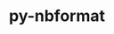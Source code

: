---
title: "py-nbformat"
layout: cache
categories: [package, develop-2024-03-03]
meta: {"versions": ["5.4.0", "5.8.0"], "compilers": ["gcc@=11.1.0", "gcc@=11.4.0", "gcc@=7.3.1", "gcc@=9.4.0", "oneapi@=2024.0.0"], "oss": ["amzn2", "ubuntu20.04", "ubuntu22.04"], "platforms": ["linux"], "targets": ["aarch64", "neoverse_n1", "neoverse_v1", "neoverse_v2", "ppc64le", "x86_64_v3"], "stacks": ["aws-isc", "aws-isc-aarch64", "data-vis-sdk", "e4s", "e4s-neoverse-v2", "e4s-neoverse_v1", "e4s-oneapi", "e4s-power", "root"], "num_specs": 22, "num_specs_by_stack": {"aws-isc-aarch64": 2, "root": 22, "aws-isc": 1, "e4s-power": 3, "data-vis-sdk": 2, "e4s-neoverse_v1": 3, "e4s-neoverse-v2": 3, "e4s": 4, "e4s-oneapi": 4}}
spec_details: [{"hash": "oahx45sqk4oeulzjp7lysbo7h4pvyrpd", "compiler": "gcc@=7.3.1", "versions": ["5.8.0"], "os": "amzn2", "platform": "linux", "target": "aarch64", "variants": ["build_system=python_pip"], "stacks": ["aws-isc-aarch64", "root"], "size": "-", "tarball": "https://binaries.spack.io/develop-2024-03-03/build_cache/linux-amzn2-aarch64/gcc-7.3.1/py-nbformat-5.8.0/linux-amzn2-aarch64-gcc-7.3.1-py-nbformat-5.8.0-oahx45sqk4oeulzjp7lysbo7h4pvyrpd.spack"}, {"hash": "fskq63af7qy2u5mu3j3gpsmp7y2vmv32", "compiler": "gcc@=7.3.1", "versions": ["5.8.0"], "os": "amzn2", "platform": "linux", "target": "neoverse_n1", "variants": ["build_system=python_pip"], "stacks": ["aws-isc-aarch64", "root"], "size": "-", "tarball": "https://binaries.spack.io/develop-2024-03-03/build_cache/linux-amzn2-neoverse_n1/gcc-7.3.1/py-nbformat-5.8.0/linux-amzn2-neoverse_n1-gcc-7.3.1-py-nbformat-5.8.0-fskq63af7qy2u5mu3j3gpsmp7y2vmv32.spack"}, {"hash": "hmdd577kuwn62sya5foycskida5vc245", "compiler": "gcc@=7.3.1", "versions": ["5.8.0"], "os": "amzn2", "platform": "linux", "target": "x86_64_v3", "variants": ["build_system=python_pip"], "stacks": ["aws-isc", "root"], "size": "-", "tarball": "https://binaries.spack.io/develop-2024-03-03/build_cache/linux-amzn2-x86_64_v3/gcc-7.3.1/py-nbformat-5.8.0/linux-amzn2-x86_64_v3-gcc-7.3.1-py-nbformat-5.8.0-hmdd577kuwn62sya5foycskida5vc245.spack"}, {"hash": "dae4zi2vcqhtdwdv7trz7fmpsog5dkde", "compiler": "gcc@=9.4.0", "versions": ["5.8.0"], "os": "ubuntu20.04", "platform": "linux", "target": "ppc64le", "variants": ["build_system=python_pip"], "stacks": ["root", "e4s-power"], "size": "-", "tarball": "https://binaries.spack.io/develop-2024-03-03/build_cache/linux-ubuntu20.04-ppc64le/gcc-9.4.0/py-nbformat-5.8.0/linux-ubuntu20.04-ppc64le-gcc-9.4.0-py-nbformat-5.8.0-dae4zi2vcqhtdwdv7trz7fmpsog5dkde.spack"}, {"hash": "gk4tka2c3h6auhjhtigdlatyvhowh3jz", "compiler": "gcc@=9.4.0", "versions": ["5.8.0"], "os": "ubuntu20.04", "platform": "linux", "target": "ppc64le", "variants": ["build_system=python_pip"], "stacks": ["root", "e4s-power"], "size": "-", "tarball": "https://binaries.spack.io/develop-2024-03-03/build_cache/linux-ubuntu20.04-ppc64le/gcc-9.4.0/py-nbformat-5.8.0/linux-ubuntu20.04-ppc64le-gcc-9.4.0-py-nbformat-5.8.0-gk4tka2c3h6auhjhtigdlatyvhowh3jz.spack"}, {"hash": "5rnqra2hriccrrtkbheqfjy75mrbzjgw", "compiler": "gcc@=9.4.0", "versions": ["5.8.0"], "os": "ubuntu20.04", "platform": "linux", "target": "ppc64le", "variants": ["build_system=python_pip"], "stacks": ["root", "e4s-power"], "size": "-", "tarball": "https://binaries.spack.io/develop-2024-03-03/build_cache/linux-ubuntu20.04-ppc64le/gcc-9.4.0/py-nbformat-5.8.0/linux-ubuntu20.04-ppc64le-gcc-9.4.0-py-nbformat-5.8.0-5rnqra2hriccrrtkbheqfjy75mrbzjgw.spack"}, {"hash": "ixsjlnn7yobt5lrra3vb62uewtxwrprk", "compiler": "gcc@=11.1.0", "versions": ["5.8.0"], "os": "ubuntu20.04", "platform": "linux", "target": "x86_64_v3", "variants": ["build_system=python_pip"], "stacks": ["root", "data-vis-sdk"], "size": "-", "tarball": "https://binaries.spack.io/develop-2024-03-03/build_cache/linux-ubuntu20.04-x86_64_v3/gcc-11.1.0/py-nbformat-5.8.0/linux-ubuntu20.04-x86_64_v3-gcc-11.1.0-py-nbformat-5.8.0-ixsjlnn7yobt5lrra3vb62uewtxwrprk.spack"}, {"hash": "ucctsd2qvay5ux4ayzobb7shacd5fnm7", "compiler": "gcc@=11.1.0", "versions": ["5.8.0"], "os": "ubuntu20.04", "platform": "linux", "target": "x86_64_v3", "variants": ["build_system=python_pip"], "stacks": ["root", "data-vis-sdk"], "size": "-", "tarball": "https://binaries.spack.io/develop-2024-03-03/build_cache/linux-ubuntu20.04-x86_64_v3/gcc-11.1.0/py-nbformat-5.8.0/linux-ubuntu20.04-x86_64_v3-gcc-11.1.0-py-nbformat-5.8.0-ucctsd2qvay5ux4ayzobb7shacd5fnm7.spack"}, {"hash": "derzr32z725ud6qqtvniizmlsuww3ri5", "compiler": "gcc@=11.4.0", "versions": ["5.8.0"], "os": "ubuntu22.04", "platform": "linux", "target": "neoverse_v1", "variants": ["build_system=python_pip"], "stacks": ["root", "e4s-neoverse_v1"], "size": "-", "tarball": "https://binaries.spack.io/develop-2024-03-03/build_cache/linux-ubuntu22.04-neoverse_v1/gcc-11.4.0/py-nbformat-5.8.0/linux-ubuntu22.04-neoverse_v1-gcc-11.4.0-py-nbformat-5.8.0-derzr32z725ud6qqtvniizmlsuww3ri5.spack"}, {"hash": "oij3adi6ogwxlp7be7lttyrgdxedaw4t", "compiler": "gcc@=11.4.0", "versions": ["5.8.0"], "os": "ubuntu22.04", "platform": "linux", "target": "neoverse_v1", "variants": ["build_system=python_pip"], "stacks": ["root", "e4s-neoverse_v1"], "size": "-", "tarball": "https://binaries.spack.io/develop-2024-03-03/build_cache/linux-ubuntu22.04-neoverse_v1/gcc-11.4.0/py-nbformat-5.8.0/linux-ubuntu22.04-neoverse_v1-gcc-11.4.0-py-nbformat-5.8.0-oij3adi6ogwxlp7be7lttyrgdxedaw4t.spack"}, {"hash": "ifyllhrypobejwh543nsaiqvqbxiuluc", "compiler": "gcc@=11.4.0", "versions": ["5.8.0"], "os": "ubuntu22.04", "platform": "linux", "target": "neoverse_v1", "variants": ["build_system=python_pip"], "stacks": ["root", "e4s-neoverse_v1"], "size": "-", "tarball": "https://binaries.spack.io/develop-2024-03-03/build_cache/linux-ubuntu22.04-neoverse_v1/gcc-11.4.0/py-nbformat-5.8.0/linux-ubuntu22.04-neoverse_v1-gcc-11.4.0-py-nbformat-5.8.0-ifyllhrypobejwh543nsaiqvqbxiuluc.spack"}, {"hash": "aypv3tktmfgookyqobqkomjtn5w547pc", "compiler": "gcc@=11.4.0", "versions": ["5.8.0"], "os": "ubuntu22.04", "platform": "linux", "target": "neoverse_v2", "variants": ["build_system=python_pip"], "stacks": ["root", "e4s-neoverse-v2"], "size": "-", "tarball": "https://binaries.spack.io/develop-2024-03-03/build_cache/linux-ubuntu22.04-neoverse_v2/gcc-11.4.0/py-nbformat-5.8.0/linux-ubuntu22.04-neoverse_v2-gcc-11.4.0-py-nbformat-5.8.0-aypv3tktmfgookyqobqkomjtn5w547pc.spack"}, {"hash": "yyi2qkn53q4r4xbg7duzjcdegogjv7vc", "compiler": "gcc@=11.4.0", "versions": ["5.8.0"], "os": "ubuntu22.04", "platform": "linux", "target": "neoverse_v2", "variants": ["build_system=python_pip"], "stacks": ["root", "e4s-neoverse-v2"], "size": "-", "tarball": "https://binaries.spack.io/develop-2024-03-03/build_cache/linux-ubuntu22.04-neoverse_v2/gcc-11.4.0/py-nbformat-5.8.0/linux-ubuntu22.04-neoverse_v2-gcc-11.4.0-py-nbformat-5.8.0-yyi2qkn53q4r4xbg7duzjcdegogjv7vc.spack"}, {"hash": "jpkmd3puraza4kzxuydm3wp4mirrw3v5", "compiler": "gcc@=11.4.0", "versions": ["5.8.0"], "os": "ubuntu22.04", "platform": "linux", "target": "neoverse_v2", "variants": ["build_system=python_pip"], "stacks": ["root", "e4s-neoverse-v2"], "size": "-", "tarball": "https://binaries.spack.io/develop-2024-03-03/build_cache/linux-ubuntu22.04-neoverse_v2/gcc-11.4.0/py-nbformat-5.8.0/linux-ubuntu22.04-neoverse_v2-gcc-11.4.0-py-nbformat-5.8.0-jpkmd3puraza4kzxuydm3wp4mirrw3v5.spack"}, {"hash": "wzl7eqahyitu4xtqrcaxck5x7eio4rp2", "compiler": "gcc@=11.4.0", "versions": ["5.8.0"], "os": "ubuntu22.04", "platform": "linux", "target": "x86_64_v3", "variants": ["build_system=python_pip"], "stacks": ["e4s", "root"], "size": "-", "tarball": "https://binaries.spack.io/develop-2024-03-03/build_cache/linux-ubuntu22.04-x86_64_v3/gcc-11.4.0/py-nbformat-5.8.0/linux-ubuntu22.04-x86_64_v3-gcc-11.4.0-py-nbformat-5.8.0-wzl7eqahyitu4xtqrcaxck5x7eio4rp2.spack"}, {"hash": "vqxxfoz7lm4u4aocx4szp7vbtyzs6ctc", "compiler": "gcc@=11.4.0", "versions": ["5.8.0"], "os": "ubuntu22.04", "platform": "linux", "target": "x86_64_v3", "variants": ["build_system=python_pip"], "stacks": ["e4s", "root"], "size": "-", "tarball": "https://binaries.spack.io/develop-2024-03-03/build_cache/linux-ubuntu22.04-x86_64_v3/gcc-11.4.0/py-nbformat-5.8.0/linux-ubuntu22.04-x86_64_v3-gcc-11.4.0-py-nbformat-5.8.0-vqxxfoz7lm4u4aocx4szp7vbtyzs6ctc.spack"}, {"hash": "meh3w6xdom74fiaupzwyn2t6tfajbkmm", "compiler": "gcc@=11.4.0", "versions": ["5.8.0"], "os": "ubuntu22.04", "platform": "linux", "target": "x86_64_v3", "variants": ["build_system=python_pip"], "stacks": ["e4s", "root"], "size": "-", "tarball": "https://binaries.spack.io/develop-2024-03-03/build_cache/linux-ubuntu22.04-x86_64_v3/gcc-11.4.0/py-nbformat-5.8.0/linux-ubuntu22.04-x86_64_v3-gcc-11.4.0-py-nbformat-5.8.0-meh3w6xdom74fiaupzwyn2t6tfajbkmm.spack"}, {"hash": "uf5ef2icick2zwo2epk6g4plsfehwlz6", "compiler": "gcc@=11.4.0", "versions": ["5.8.0"], "os": "ubuntu22.04", "platform": "linux", "target": "x86_64_v3", "variants": ["build_system=python_pip"], "stacks": ["e4s", "root"], "size": "-", "tarball": "https://binaries.spack.io/develop-2024-03-03/build_cache/linux-ubuntu22.04-x86_64_v3/gcc-11.4.0/py-nbformat-5.8.0/linux-ubuntu22.04-x86_64_v3-gcc-11.4.0-py-nbformat-5.8.0-uf5ef2icick2zwo2epk6g4plsfehwlz6.spack"}, {"hash": "z2itokbtzguc6c6trglnahnmezdsg4z5", "compiler": "oneapi@=2024.0.0", "versions": ["5.8.0"], "os": "ubuntu22.04", "platform": "linux", "target": "x86_64_v3", "variants": ["build_system=python_pip"], "stacks": ["root", "e4s-oneapi"], "size": "-", "tarball": "https://binaries.spack.io/develop-2024-03-03/build_cache/linux-ubuntu22.04-x86_64_v3/oneapi-2024.0.0/py-nbformat-5.8.0/linux-ubuntu22.04-x86_64_v3-oneapi-2024.0.0-py-nbformat-5.8.0-z2itokbtzguc6c6trglnahnmezdsg4z5.spack"}, {"hash": "6f66riavgvz4ach5aeafs42ox672e367", "compiler": "oneapi@=2024.0.0", "versions": ["5.8.0"], "os": "ubuntu22.04", "platform": "linux", "target": "x86_64_v3", "variants": ["build_system=python_pip"], "stacks": ["root", "e4s-oneapi"], "size": "-", "tarball": "https://binaries.spack.io/develop-2024-03-03/build_cache/linux-ubuntu22.04-x86_64_v3/oneapi-2024.0.0/py-nbformat-5.8.0/linux-ubuntu22.04-x86_64_v3-oneapi-2024.0.0-py-nbformat-5.8.0-6f66riavgvz4ach5aeafs42ox672e367.spack"}, {"hash": "zgux5vjfx2dfe7pzded5vtda2dd5xwb5", "compiler": "oneapi@=2024.0.0", "versions": ["5.8.0"], "os": "ubuntu22.04", "platform": "linux", "target": "x86_64_v3", "variants": ["build_system=python_pip"], "stacks": ["root", "e4s-oneapi"], "size": "-", "tarball": "https://binaries.spack.io/develop-2024-03-03/build_cache/linux-ubuntu22.04-x86_64_v3/oneapi-2024.0.0/py-nbformat-5.8.0/linux-ubuntu22.04-x86_64_v3-oneapi-2024.0.0-py-nbformat-5.8.0-zgux5vjfx2dfe7pzded5vtda2dd5xwb5.spack"}, {"hash": "6k2m6healdwsrin6ph2o4ghs6hcfpczx", "compiler": "oneapi@=2024.0.0", "versions": ["5.4.0"], "os": "ubuntu22.04", "platform": "linux", "target": "x86_64_v3", "variants": ["build_system=python_pip"], "stacks": ["root", "e4s-oneapi"], "size": "-", "tarball": "https://binaries.spack.io/develop-2024-03-03/build_cache/linux-ubuntu22.04-x86_64_v3/oneapi-2024.0.0/py-nbformat-5.4.0/linux-ubuntu22.04-x86_64_v3-oneapi-2024.0.0-py-nbformat-5.4.0-6k2m6healdwsrin6ph2o4ghs6hcfpczx.spack"}]
---
